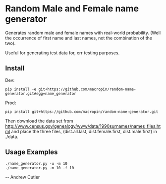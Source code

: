 # Random Male and Female name generator

Generates random male and female names with real-world probability. (Well the occurrence of first name and last names, not the combination of the two).

Useful for generating test data for, err testing purposes.

## Install

Dev:

    pip install -e git+https://github.com/macropin/random-name-generator.git#egg=name_generator

Prod:

    pip install git+https://github.com/macropin/random-name-generator.git

Then download the data set from http://www.census.gov/genealogy/www/data/1990surnames/names_files.html and place the three files, (dist.all.last, dist.female.first, dist.male.first) in ./data.

## Usage Examples

    ./name_generator.py -u -m 10
    ./name_generator.py -m 10 -f 10

-- Andrew Cutler
